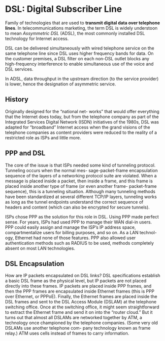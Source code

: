 # DSL: Digital Subscriber Line

Family of technologies that are used to __transmit digital data over telephone lines__. In telecommunications marketing, the term DSL is widely understoon to mean _Assymmetric DSL_ (ADSL), the most commonly installed DSL technology for Internet access.

DSL can be delivered simultaneously with wired telephone service on the same telephone line since DSL uses higher frequency bands for data. On the customer premises, a DSL filter on each non-DSL outlet blocks any high-frequency interference to enable simultaneous use of the voice and DSL services.

In ADSL, data throughput in the upstream direction (to the service provider) is lower, hence the designation of asymmetric service.

## History

Originally designed for the “national net- works” that would offer everything that the Internet does today, but from the telephone company as part of the Integrated Services Digital Network (ISDN) initiatives of the 1980s, DSL was adapted for “broadband” Internet access when the grand visions of the telephone companies as content providers were reduced to the reality of a restricted role as ISPs and little more.

## PPP and DSL

The core of the issue is that ISPs needed some kind of tunneling protocol. Tunneling occurs when the normal mes- sage-packet-frame encapsulation sequence of the layers of a networking protocol suite are violated. When a message is placed inside a packet, then inside a frame, and this frame is placed inside another type of frame (or even another frame- packet-frame sequence), this is a tunneling situation. Although many tunneling methods have been standardized at several different TCP/IP layers, tunneling works as long as the tunnel endpoints understand the correct sequence of headers and content (which can also be encrypted for secure tunnels).

ISPs chose PPP as the solution for this role in DSL. Using PPP made perfect sense. For years, ISPs had used PPP to manage their WAN dial-in users. PPP could easily assign and manage the ISP’s IP address space, compartmentalize users for billing purposes, and so on. As a LAN technol- ogy, Ethernet had none of those features. PPP also allowed user authentication methods such as RADIUS to be used, methods completely absent on most LAN technologies.

## DSL Encapsulation

How are IP packets encapsulated on DSL links? DSL specifications establish a basic DSL frame as the physical level, but IP packets are not placed directly into these frames. IP packets are placed inside PPP frames, and then the PPP frames are encapsulated inside Ethernet frames (this is PPP over Ethernet, or PPPoE). Finally, the Ethernet frames are placed inside the DSL frames and sent to the DSL Access Module (DSLAM) at the telephone switching office. Once at the switching office, it might seem straightforward to extract the Ethernet frame and send it on into the “router cloud.” But it turns out that almost all DSLAMs are networked together by ATM, a technology once championed by the telephone companies. (Some very old DSLAMs use another telephone com- pany technology known as frame relay.) ATM uses cells instead of frames to carry information.
